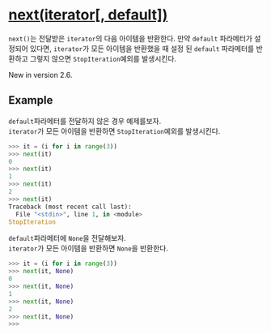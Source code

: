 # [next(iterator[, default])](https://docs.python.org/2/library/functions.html#next)

`next()`는 전달받은 `iterator`의 다음 아이템을 반환한다. 만약 `default` 파라메터가 설정되어 있다면, `iterator`가 모든 아이템을 반환했을 때 설정 된 `default` 파라메터를 반환하고 그렇지 않으면 `StopIteration`예외를 발생시킨다.  

New in version 2.6.

## Example

`default`파라메터를 전달하지 않은 경우 예제를보자.  
`iterator`가 모든 아이템을 반환하면 `StopIteration`예외를 발생시킨다.  

```python
>>> it = (i for i in range(3))
>>> next(it)
0
>>> next(it)
1
>>> next(it)
2
>>> next(it)
Traceback (most recent call last):
  File "<stdin>", line 1, in <module>
StopIteration
```

`default`파라메터에 `None`을 전달해보자.  
`iterator`가 모든 아이템을 반환하면 `None`을 반환한다.   

```python
>>> it = (i for i in range(3))
>>> next(it, None)
0
>>> next(it, None)
1
>>> next(it, None)
2
>>> next(it, None)
>>>
```